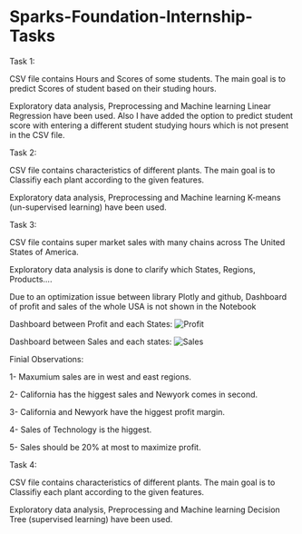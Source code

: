 # Sparks-Foundation-Internship-Tasks

Task 1:

CSV file contains Hours and Scores of some students. The main goal is to predict Scores of student based on their studing hours.

Exploratory data analysis, Preprocessing and Machine learning Linear Regression have been used. Also I have added the option to predict student score with entering a different student studying hours which is not present in the CSV file.


Task 2: 

CSV file contains characteristics of different plants. The main goal is to Classifiy each plant according to the given features.

Exploratory data analysis, Preprocessing and Machine learning K-means (un-supervised learning) have been used.


Task 3:

CSV file contains super market sales with many chains across The United States of America.

Exploratory data analysis is done to clarify which States, Regions, Products....

Due to an optimization issue between library Plotly and github, Dashboard of profit and sales of the whole USA is not shown in the Notebook

Dashboard between Profit and each States: ![Profit](https://user-images.githubusercontent.com/79969562/181242569-3082b3d8-35a2-468a-a7bd-9be8e95b11f6.png)

Dashboard between Sales and each states: ![Sales](https://user-images.githubusercontent.com/79969562/181242663-30f60526-d3f8-4a7b-a8f0-c151fa48ef9b.png)

Finial Observations:

1- Maxumium sales are in west and east regions.

2- California has the higgest sales and Newyork comes in second.

3- California and Newyork have the higgest profit margin.

4- Sales of Technology is the higgest.

5- Sales should be 20% at most to maximize profit.

Task 4:

CSV file contains characteristics of different plants. The main goal is to Classifiy each plant according to the given features.

Exploratory data analysis, Preprocessing and Machine learning Decision Tree (supervised learning) have been used.


